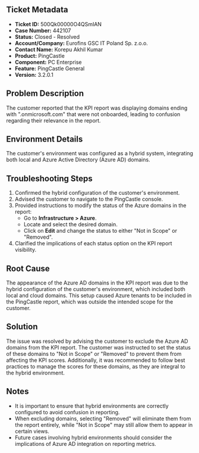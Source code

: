 ## Ticket Metadata
- **Ticket ID:** 500Qk00000O4QSmIAN
- **Case Number:** 442107
- **Status:** Closed - Resolved
- **Account/Company:** Eurofins GSC IT Poland Sp. z.o.o.
- **Contact Name:** Korepu Akhil Kumar
- **Product:** PingCastle
- **Component:** PC Enterprise
- **Feature:** PingCastle General
- **Version:** 3.2.0.1

## Problem Description
The customer reported that the KPI report was displaying domains ending with ".onmicrosoft.com" that were not onboarded, leading to confusion regarding their relevance in the report.

## Environment Details
The customer's environment was configured as a hybrid system, integrating both local and Azure Active Directory (Azure AD) domains.

## Troubleshooting Steps
1. Confirmed the hybrid configuration of the customer's environment.
2. Advised the customer to navigate to the PingCastle console.
3. Provided instructions to modify the status of the Azure domains in the report:
   - Go to **Infrastructure > Azure**.
   - Locate and select the desired domain.
   - Click on **Edit** and change the status to either "Not in Scope" or "Removed".
4. Clarified the implications of each status option on the KPI report visibility.

## Root Cause
The appearance of the Azure AD domains in the KPI report was due to the hybrid configuration of the customer's environment, which included both local and cloud domains. This setup caused Azure tenants to be included in the PingCastle report, which was outside the intended scope for the customer.

## Solution
The issue was resolved by advising the customer to exclude the Azure AD domains from the KPI report. The customer was instructed to set the status of these domains to "Not in Scope" or "Removed" to prevent them from affecting the KPI scores. Additionally, it was recommended to follow best practices to manage the scores for these domains, as they are integral to the hybrid environment.

## Notes
- It is important to ensure that hybrid environments are correctly configured to avoid confusion in reporting.
- When excluding domains, selecting "Removed" will eliminate them from the report entirely, while "Not in Scope" may still allow them to appear in certain views.
- Future cases involving hybrid environments should consider the implications of Azure AD integration on reporting metrics.